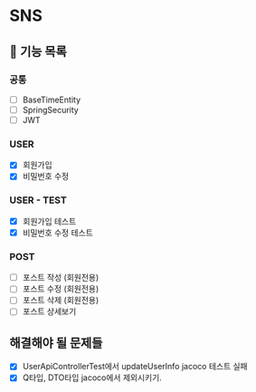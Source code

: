 # SNS 
## 🚀 기능 목록
### 공통
- [ ] BaseTimeEntity
- [ ] SpringSecurity
- [ ] JWT  
  
### USER
- [x] 회원가입 
- [x] 비밀번호 수정
  
### USER - TEST
- [x] 회원가입 테스트
- [x] 비밀번호 수정 테스트

### POST
- [ ] 포스트 작성 (회원전용)
- [ ] 포스트 수정 (회원전용)
- [ ] 포스트 삭제 (회원전용)
- [ ] 포스트 상세보기  

## 해결해야 될 문제들
- [x] UserApiControllerTest에서 updateUserInfo jacoco 테스트 실패
- [x] Q타입, DTO타입 jacoco에서 제외시키기.